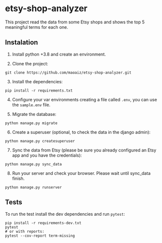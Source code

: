 # etsy-shop-analyzer

This project read the data from some Etsy shops and shows the top 5 meaningful terms for each one.


## Instalation

1. Install python +3.8 and create an environment.

2. Clone the project:
```shell
git clone https://github.com/maoaiz/etsy-shop-analyzer.git
```

3. Install the dependencies:

```shell
pip install -r requirements.txt
```

4. Configure your var environments creating a file called `.env`, you can use the `sample.env` file.

5. Migrate the database:

```shell
python manage.py migrate
```

6. Create a superuser (optional, to check the data in the django admin):

```shell
python manage.py createsuperuser
```

7. Sync the data from Etsy (please be sure you already configured an Etsy app and you have the credentials):

```shell
python manage.py sync_data
```

8. Run your server and check your browser. Please wait until sync_data finish.

```shell
python manage.py runserver
```


## Tests
To run the test install the dev dependencies and run `pytest`:

```shell
pip install -r requirements-dev.txt
pytest
# or with reports:
pytest --cov-report term-missing
```
